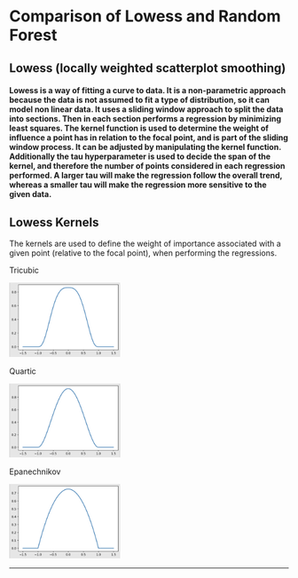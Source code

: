 # Comparison of Lowess and Random Forest


## Lowess (locally weighted scatterplot smoothing)
#### Lowess is a way of fitting a curve to data. It is a non-parametric approach because the data is not assumed to fit a type of distribution, so it can model non linear data. It uses a sliding window approach to split the data into sections. Then in each section performs a regression by minimizing least squares. The kernel function is used to determine the weight of influence a point has in relation to the focal point, and is part of the sliding window process. It can be adjusted by manipulating the kernel function. Additionally the tau hyperparameter is used to decide the span of the kernel, and therefore the number of points considered in each regression performed. A larger tau will make the regression follow the overall trend, whereas a smaller tau will make the regression more sensitive to the given data.




## Lowess Kernels

The kernels are used to define the weight of importance associated with a given point (relative to the focal point), when performing the regressions.

Tricubic

<img src="Images/tricubic.png" width="200">

Quartic

<img src="Images/quartic.png" width="200">

Epanechnikov

<img src="Images/epanechnikov.png" width="200">

----